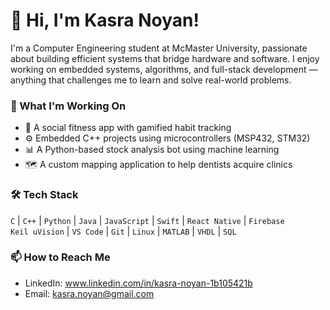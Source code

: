 # 👋 Hi, I'm Kasra Noyan!

I'm a Computer Engineering student at McMaster University, passionate about building efficient systems that bridge hardware and software. I enjoy working on embedded systems, algorithms, and full-stack development — anything that challenges me to learn and solve real-world problems.

### 🚀 What I'm Working On
- 📱 A social fitness app with gamified habit tracking
- ⚙️ Embedded C++ projects using microcontrollers (MSP432, STM32)
- 📊 A Python-based stock analysis bot using machine learning
- 🗺️ A custom mapping application to help dentists acquire clinics 

### 🛠️ Tech Stack
`C` | `C++` | `Python` | `Java` | `JavaScript` | `Swift` | `React Native` | `Firebase`  
`Keil uVision` | `VS Code` | `Git` | `Linux` | `MATLAB` | `VHDL` | `SQL` 

### 📫 How to Reach Me
- LinkedIn: www.linkedin.com/in/kasra-noyan-1b105421b
- Email: kasra.noyan@gmail.com
